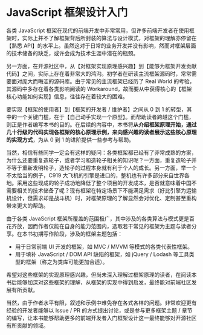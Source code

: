 # JavaScript 框架设计入门
各类 JavaScript 框架在现代的前端开发中非常常用，但许多前端开发者在使用框架时，实际上并不了解框架背后所封装的算法与设计模式，对框架的理解亦停留在【熟悉 API】的水平上。虽然这对于日常的业务开发并没有影响，然而对框架层面的技术储备的缺乏，或许会成为技术生涯中潜在的瓶颈。

另一方面，在开源社区中，从【对框架实现原理感兴趣】到【能够为框架开发贡献代码】之间，实际上存在着非常大的鸿沟。初学者在研读主流框架源码时，常常需要面对庞大而晦涩的源码库。由于常见的主流框架已经历了 Real World 的考验，其源码中多存在着各类影响阅读的 Workaround，故而要从中获得核心的【框架核心功能如何实现】信息，往往存在着较大的困难。

要实现【框架的使用者】到【框架的开发者 / 维护者】之间从 0 到 1 的转型，其中的一个关键门槛，在于【自己动手实现一个原型】。而帮助读者跨越这个门槛，则正是作者编写本书的目的。在后续的内容中，本书将**从介绍框架原理开始，通过几十行级的代码实现各框架的核心原理示例，来向感兴趣的读者展示这些核心原理的实现方式**，为从 0 到 1 的进阶提供一些参考与帮助。

当然，相信有些同学一定会有这样的疑问：各类框架都已经有了非常成熟的方案，为什么还要重复造轮子，或者学习和造轮子相关的知识呢？一方面，重复造轮子并不等于重新发明轮子，造轮子的过程本身就有利于个人的成长。另一方面，举一个不太恰当的例子，C919 大飞机的引擎是进口的，整机也有许多部分来自世界各地。采用这些现成的轮子成功地降低了整个项目的开发成本，是否就意味着中国不需要相关的技术储备了呢？现有框架在特定场景下不能满足需求（好比引擎为运输机设计，但需求却是战斗机）时，对框架原理的了解显然会对优化、定制甚至重构带来更大的帮助。

由于各类 JavaScript 框架所覆盖的范围极广，其中涉及的各类算法与模式更是百花齐放，因而作者仅能在自身的能力范围内，选取若干常见的框架为主题与读者分享。在本书初期写作阶段，涉及的框架主题包括：

* 用于日常前端 UI 开发的框架，如 MVC / MVVM 等模式的各类代表性框架。
* 用于填补 JavaScript / DOM API 缺陷的框架，如 jQuery / Lodash 等工具类型的框架（称之为类库可能更加合适）。

希望对这些框架的实现原理感兴趣，但尚未深入理解过框架原理的读者，在阅读本书后能够加深对这些框架的理解，从框架的实现中得到启发，最终能对前端社区发展有所贡献。

当然，由于作者水平有限，叙述和示例中难免存在各式各样的问题。非常欢迎更有经验的开发者能够以 Issue / PR 的方式提出讨论，或是参与更多框架主题 / 章节的编写，让本书能够帮助更多的前端开发者入门框架设计这一最终能够对开源社区有所贡献的领域。
